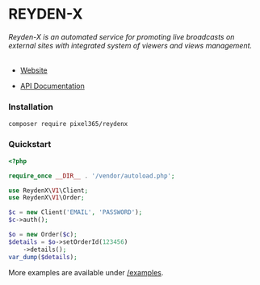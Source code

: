 # REYDEN-X

###### Reyden-X is an automated service for promoting live broadcasts on external sites with integrated system of viewers and views management.

- [Website](https://reyden-x.com/en)

- [API Documentation](https://api.reyden-x.com/docs)

### Installation

```bash
composer require pixel365/reydenx
```

### Quickstart

```php
<?php

require_once __DIR__ . '/vendor/autoload.php';

use ReydenX\V1\Client;
use ReydenX\V1\Order;

$c = new Client('EMAIL', 'PASSWORD');
$c->auth();

$o = new Order($c);
$details = $o->setOrderId(123456)
    ->details();
var_dump($details);
```

More examples are available under [/examples](https://github.com/pixel365/ReydenX-PHP-SDK/tree/main/examples).
